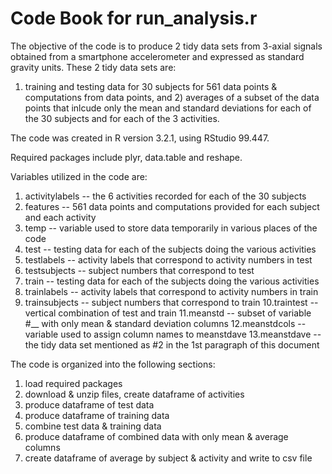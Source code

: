 Code Book for run_analysis.r
=============================

The objective of the code is to produce 2 tidy data sets from 3-axial signals obtained from a 
smartphone accelerometer and expressed as standard gravity units. These 2 tidy data sets are:
1) training and testing data for 30 subjects for 561 data points & computations from data points,
and 2) averages of a subset of the data points that inlcude only the mean and standard deviations
for each of the 30 subjects and for each of the 3 activities.

The code was created in R version 3.2.1, using RStudio 99.447.

Required packages include plyr, data.table and reshape.

Variables utilized in the code are:
   1. activitylabels -- the 6 activities recorded for each of the 30 subjects
   2. features -- 561 data points and computations provided for each subject and each activity
   3. temp -- variable used to store data temporarily in various places of the code
   4. test -- testing data for each of the subjects doing the various activities
   5. testlabels -- activity labels that correspond to activity numbers in test
   6. testsubjects -- subject numbers that correspond to test
   7. train -- testing data for each of the subjects doing the various activities
   8. trainlabels -- activity labels that correspond to activity numbers in train
   9. trainsubjects -- subject numbers that correspond to train
   10.traintest -- vertical combination of test and train
   11.meanstd -- subset of variable #__ with only mean & standard deviation columns
   12.meanstdcols -- variable used to assign column names to meanstdave
   13.meanstdave -- the tidy data set mentioned as #2 in the 1st paragraph of this document

The code is organized into the following sections:
   1. load required packages
   2. download & unzip files, create dataframe of activities
   3. produce dataframe of test data
   4. produce dataframe of training data
   5. combine test data & training data
   6. produce dataframe of combined data with only mean & average columns
   7. create dataframe of average by subject & activity and write to csv file
